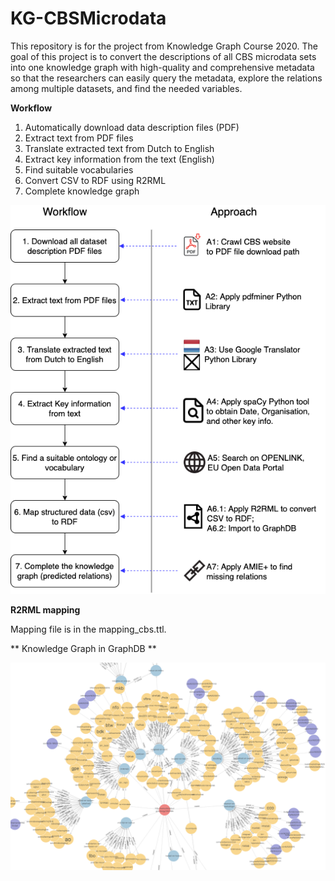 # KG-CBSMicrodata
This repository is for the project from Knowledge Graph Course 2020. The goal of this project is to convert the descriptions of all CBS microdata sets into one knowledge graph with high-quality and comprehensive metadata so that the researchers can easily query the metadata, explore the relations among multiple datasets, and find the needed variables.

**Workflow**

1. Automatically download data description files (PDF)
2. Extract text from PDF files
3. Translate extracted text from Dutch to English
4. Extract key information from the text (English)
5. Find suitable vocabularies
6. Convert CSV to RDF using R2RML
7. Complete knowledge graph

![Workflow Diagram](https://github.com/sunchang0124/KG-CBSMicrodata/raw/master/img/CBSMicrodata.png)

**R2RML mapping**

Mapping file is in the mapping_cbs.ttl. 

** Knowledge Graph in GraphDB **

![Workflow Diagram](https://github.com/sunchang0124/KG-CBSMicrodata/raw/master/img/graphdb1.png)
